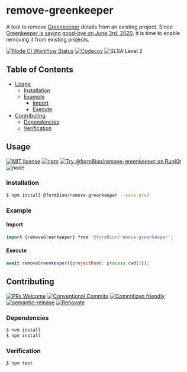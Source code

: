 # remove-greenkeeper

A tool to remove [Greenkeeper](https://greenkeeper.io/) details from an
existing project. Since [Greenkeeper is saying good-bye on June 3rd, 2020](https://neighbourhood.ie/blog/2020/03/05/goodbye-to-greenkeeper/),
it is time to enable removing it from existing projects.

<!--status-badges start -->

[![Node CI Workflow Status][github-actions-ci-badge]][github-actions-ci-link]
[![Codecov][coverage-badge]][coverage-link]
![SLSA Level 2][slsa-badge]

<!--status-badges end -->

## Table of Contents

* [Usage](#usage)
  * [Installation](#installation)
  * [Example](#example)
    * [Import](#import)
    * [Execute](#execute)
* [Contributing](#contributing)
  * [Dependencies](#dependencies)
  * [Verification](#verification)

## Usage

<!--consumer-badges start -->

[![MIT license][license-badge]][license-link]
[![npm][npm-badge]][npm-link]
[![Try @form8ion/remove-greenkeeper on RunKit][runkit-badge]][runkit-link]
![node][node-badge]

<!--consumer-badges end -->

### Installation

```sh
$ npm install @form8ion/remove-greenkeeper --save-prod
```

### Example

#### Import

```javascript
import {removeGreenkeeper} from '@form8ion/remove-greenkeeper';
```

#### Execute

```javascript
await removeGreenkeeper({projectRoot: process.cwd()});
```

## Contributing

<!--contribution-badges start -->

[![PRs Welcome][PRs-badge]][PRs-link]
[![Conventional Commits][commit-convention-badge]][commit-convention-link]
[![Commitizen friendly][commitizen-badge]][commitizen-link]
[![semantic-release][semantic-release-badge]][semantic-release-link]
[![Renovate][renovate-badge]][renovate-link]

<!--contribution-badges end -->

### Dependencies

```sh
$ nvm install
$ npm install
```

### Verification

```sh
$ npm test
```

[PRs-link]: http://makeapullrequest.com

[PRs-badge]: https://img.shields.io/badge/PRs-welcome-brightgreen.svg

[commit-convention-link]: https://conventionalcommits.org

[commit-convention-badge]: https://img.shields.io/badge/Conventional%20Commits-1.0.0-yellow.svg

[commitizen-link]: http://commitizen.github.io/cz-cli/

[commitizen-badge]: https://img.shields.io/badge/commitizen-friendly-brightgreen.svg

[semantic-release-link]: https://github.com/semantic-release/semantic-release

[semantic-release-badge]: https://img.shields.io/badge/semantic--release-angular-e10079?logo=semantic-release

[renovate-link]: https://renovatebot.com

[renovate-badge]: https://img.shields.io/badge/renovate-enabled-brightgreen.svg?logo=renovatebot

[license-link]: LICENSE

[license-badge]: https://img.shields.io/github/license/form8ion/remove-greenkeeper.svg

[npm-link]: https://www.npmjs.com/package/@form8ion/remove-greenkeeper

[npm-badge]: https://img.shields.io/npm/v/@form8ion/remove-greenkeeper.svg

[runkit-link]: https://npm.runkit.com/@form8ion/remove-greenkeeper

[runkit-badge]: https://badge.runkitcdn.com/@form8ion/remove-greenkeeper.svg

[github-actions-ci-link]: https://github.com/form8ion/remove-greenkeeper/actions?query=workflow%3A%22Node.js+CI%22+branch%3Amaster

[github-actions-ci-badge]: https://github.com/form8ion/remove-greenkeeper/workflows/Node.js%20CI/badge.svg

[node-badge]: https://img.shields.io/node/v/@form8ion/remove-greenkeeper?logo=node.js

[coverage-link]: https://codecov.io/github/form8ion/remove-greenkeeper

[coverage-badge]: https://img.shields.io/codecov/c/github/form8ion/remove-greenkeeper?logo=codecov

[slsa-badge]: https://slsa.dev/images/gh-badge-level2.svg
